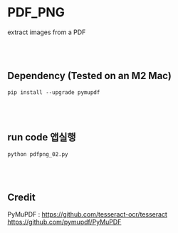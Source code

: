# PDF_PNG
extract images from a PDF


<br>
<br>



## Dependency (Tested on an M2 Mac) 


```pip install --upgrade pymupdf ```



<br>
<br>


## run code 앱실행  

```python pdfpng_02.py```


 <br/>


 <br/>




## Credit

PyMuPDF : [https://github.com/tesseract-ocr/tesseract ](https://github.com/pymupdf/PyMuPDF)https://github.com/pymupdf/PyMuPDF 
